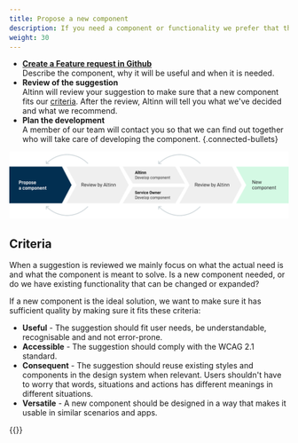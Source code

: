 ```yaml
---
title: Propose a new component
description: If you need a component or functionality we prefer that the need is registered as a feature request before development stars. 
weight: 30
---
```


- **[Create a Feature request in Github](https://github.com/Altinn/altinn-studio/issues/new?assignees=FinnurO&labels=kind%2Ffeature-request&template=feature_request.md)**  
Describe the component, why it will be useful and when it is needed.
- **Review of the suggestion**  
Altinn will review your suggestion to make sure that a new component fits our [criteria](#criteria).
After the review, Altinn will tell you what we've decided and what we recommend.
- **Plan the development**  
A member of our team will contact you so that we can find out together who will take care of developing the component.
{.connected-bullets}

![Proposing a component](contributing-propose-en.svg "The preferred process when components are proposed")

## Criteria

When a suggestion is reviewed we mainly focus on what the actual need is and what the component is meant to solve.
Is a new component needed, or do we have existing functionality that can be changed or expanded?

If a new component is the ideal solution, we want to make sure it has sufficient quality by making sure it fits these criteria:

- **Useful** - The suggestion should fit user needs, be understandable, recognisable and and not error-prone.
- **Accessible** - The suggestion should comply with the WCAG 2.1 standard.
- **Consequent** - The suggestion should reuse existing styles and components in the design system when relevant.
Users shouldn't have to worry that words, situations and actions has different meanings in different situations.
- **Versatile** - A new component should be designed in a way that makes it usable in similar scenarios and apps.

{{<children />}}

